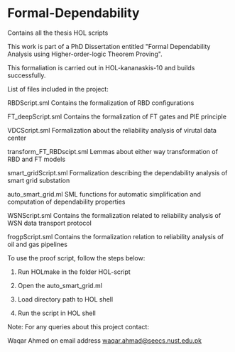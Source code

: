 # Formal-Dependability
Contains all the thesis HOL scripts

This work is part of a PhD Dissertation entitled "Formal Dependability Analysis using Higher-order-logic Theorem Proving".

This formaliation is carried out in HOL-kananaskis-10 and builds successfully.

List of files included in the project:

RBDScript.sml				               Contains the formalization of RBD configurations

FT_deepScript.sml			            Contains the formalization of FT gates and PIE principle

VDCScript.sml				               Formalization about the reliability analysis of virutal data center

transform_FT_RBDscipt.sml	      Lemmas about either way transformation of RBD and FT models

smart_gridScript.sml		          Formalization describing the dependability analysis of smart grid substation

auto_smart_grid.ml			           SML functions for automatic simplification and computation of dependability properties

WSNScript.sml			Contains the formalization related to reliability analysis of WSN data transport protocol 

frogpScript.sml			Contains the formalization relation to reliability analysis of oil and gas pipelines

To use the proof script, follow the steps below:
 
1) Run HOLmake in the folder HOL-script

2) Open the auto_smart_grid.ml

3) Load directory path to HOL shell

4) Run the script in HOL shell


Note: For any queries about this project contact:

Waqar Ahmed on email address waqar.ahmad@seecs.nust.edu.pk 
